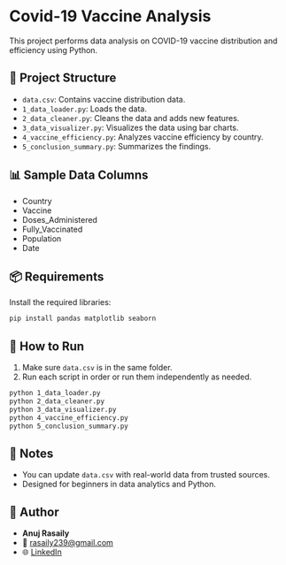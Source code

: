 # Covid-19 Vaccine Analysis

This project performs data analysis on COVID-19 vaccine distribution and efficiency using Python.

## 📂 Project Structure

- `data.csv`: Contains vaccine distribution data.
- `1_data_loader.py`: Loads the data.
- `2_data_cleaner.py`: Cleans the data and adds new features.
- `3_data_visualizer.py`: Visualizes the data using bar charts.
- `4_vaccine_efficiency.py`: Analyzes vaccine efficiency by country.
- `5_conclusion_summary.py`: Summarizes the findings.

## 📊 Sample Data Columns

- Country
- Vaccine
- Doses_Administered
- Fully_Vaccinated
- Population
- Date

## 📦 Requirements

Install the required libraries:

```bash
pip install pandas matplotlib seaborn
```

## 🚀 How to Run

1. Make sure `data.csv` is in the same folder.
2. Run each script in order or run them independently as needed.

```bash
python 1_data_loader.py
python 2_data_cleaner.py
python 3_data_visualizer.py
python 4_vaccine_efficiency.py
python 5_conclusion_summary.py
```

## 📌 Notes

- You can update `data.csv` with real-world data from trusted sources.
- Designed for beginners in data analytics and Python.

## 🧠 Author

- **Anuj Rasaily**
- 📧 rasaily239@gmail.com
- 🌐 [LinkedIn](https://www.linkedin.com/in/anuj-rasaily-8a0899322/)
